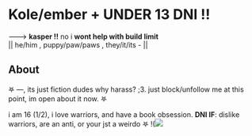 # Kole/ember +   ****UNDER 13 DNI !!****

---> **kasper !!** no i **wont help with build limit**  
|| he/him , puppy/paw/paws , they/it/its - ||

## About
𖤐 —, its just fiction dudes why harass? ;3. just block/unfollow me at this point, im open about it now. 𖤐

i am 16 (1/2), i love warriors, and have a book obsession.
**DNI IF**:  dislike warriors, are an anti, or your jst a weirdo 𖤐 
!(<img src="https://i.pinimg.com/736x/4d/64/40/4d64404e199b5ecb2174412a0c50c585.jpg">




